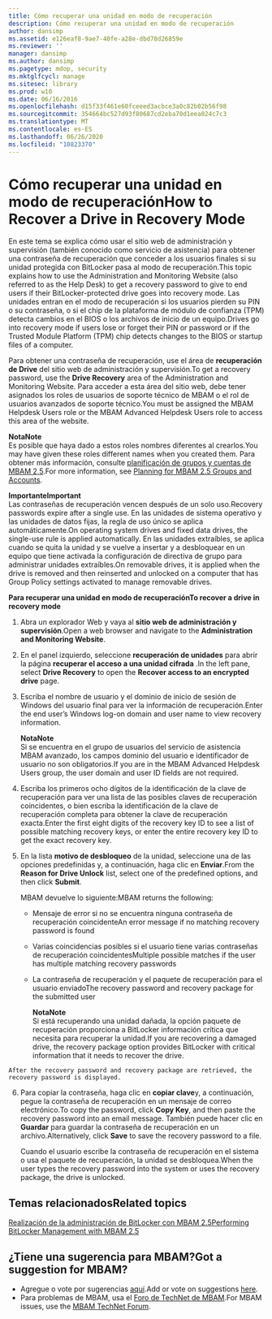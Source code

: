 ```yaml
---
title: Cómo recuperar una unidad en modo de recuperación
description: Cómo recuperar una unidad en modo de recuperación
author: dansimp
ms.assetid: e126eaf8-9ae7-40fe-a28e-dbd78d26859e
ms.reviewer: ''
manager: dansimp
ms.author: dansimp
ms.pagetype: mdop, security
ms.mktglfcycl: manage
ms.sitesec: library
ms.prod: w10
ms.date: 06/16/2016
ms.openlocfilehash: d15f33f461e60fceeed3acbce3a0c82b02b56f98
ms.sourcegitcommit: 354664bc527d93f80687cd2eba70d1eea024c7c3
ms.translationtype: MT
ms.contentlocale: es-ES
ms.lasthandoff: 06/26/2020
ms.locfileid: "10823370"
---
```

# <span data-ttu-id="4e4ce-103">Cómo recuperar una unidad en modo de recuperación</span><span class="sxs-lookup"><span data-stu-id="4e4ce-103">How to Recover a Drive in Recovery Mode</span></span>


<span data-ttu-id="4e4ce-104">En este tema se explica cómo usar el sitio web de administración y supervisión (también conocido como servicio de asistencia) para obtener una contraseña de recuperación que conceder a los usuarios finales si su unidad protegida con BitLocker pasa al modo de recuperación.</span><span class="sxs-lookup"><span data-stu-id="4e4ce-104">This topic explains how to use the Administration and Monitoring Website (also referred to as the Help Desk) to get a recovery password to give to end users if their BitLocker-protected drive goes into recovery mode.</span></span> <span data-ttu-id="4e4ce-105">Las unidades entran en el modo de recuperación si los usuarios pierden su PIN o su contraseña, o si el chip de la plataforma de módulo de confianza (TPM) detecta cambios en el BIOS o los archivos de inicio de un equipo.</span><span class="sxs-lookup"><span data-stu-id="4e4ce-105">Drives go into recovery mode if users lose or forget their PIN or password or if the Trusted Module Platform (TPM) chip detects changes to the BIOS or startup files of a computer.</span></span>

<span data-ttu-id="4e4ce-106">Para obtener una contraseña de recuperación, use el área de **recuperación de Drive** del sitio web de administración y supervisión.</span><span class="sxs-lookup"><span data-stu-id="4e4ce-106">To get a recovery password, use the **Drive Recovery** area of the Administration and Monitoring Website.</span></span> <span data-ttu-id="4e4ce-107">Para acceder a esta área del sitio web, debe tener asignados los roles de usuarios de soporte técnico de MBAM o el rol de usuarios avanzados de soporte técnico.</span><span class="sxs-lookup"><span data-stu-id="4e4ce-107">You must be assigned the MBAM Helpdesk Users role or the MBAM Advanced Helpdesk Users role to access this area of the website.</span></span>

**<span data-ttu-id="4e4ce-108">Nota</span><span class="sxs-lookup"><span data-stu-id="4e4ce-108">Note</span></span>**  
<span data-ttu-id="4e4ce-109">Es posible que haya dado a estos roles nombres diferentes al crearlos.</span><span class="sxs-lookup"><span data-stu-id="4e4ce-109">You may have given these roles different names when you created them.</span></span> <span data-ttu-id="4e4ce-110">Para obtener más información, consulte [planificación de grupos y cuentas de MBAM 2,5](planning-for-mbam-25-groups-and-accounts.md#bkmk-helpdesk-roles).</span><span class="sxs-lookup"><span data-stu-id="4e4ce-110">For more information, see [Planning for MBAM 2.5 Groups and Accounts](planning-for-mbam-25-groups-and-accounts.md#bkmk-helpdesk-roles).</span></span>



**<span data-ttu-id="4e4ce-111">Importante</span><span class="sxs-lookup"><span data-stu-id="4e4ce-111">Important</span></span>**  
<span data-ttu-id="4e4ce-112">Las contraseñas de recuperación vencen después de un solo uso.</span><span class="sxs-lookup"><span data-stu-id="4e4ce-112">Recovery passwords expire after a single use.</span></span> <span data-ttu-id="4e4ce-113">En las unidades de sistema operativo y las unidades de datos fijas, la regla de uso único se aplica automáticamente.</span><span class="sxs-lookup"><span data-stu-id="4e4ce-113">On operating system drives and fixed data drives, the single-use rule is applied automatically.</span></span> <span data-ttu-id="4e4ce-114">En las unidades extraíbles, se aplica cuando se quita la unidad y se vuelve a insertar y a desbloquear en un equipo que tiene activada la configuración de directiva de grupo para administrar unidades extraíbles.</span><span class="sxs-lookup"><span data-stu-id="4e4ce-114">On removable drives, it is applied when the drive is removed and then reinserted and unlocked on a computer that has Group Policy settings activated to manage removable drives.</span></span>



**<span data-ttu-id="4e4ce-115">Para recuperar una unidad en modo de recuperación</span><span class="sxs-lookup"><span data-stu-id="4e4ce-115">To recover a drive in recovery mode</span></span>**

1.  <span data-ttu-id="4e4ce-116">Abra un explorador Web y vaya al **sitio web de administración y supervisión**.</span><span class="sxs-lookup"><span data-stu-id="4e4ce-116">Open a web browser and navigate to the **Administration and Monitoring Website**.</span></span>

2.  <span data-ttu-id="4e4ce-117">En el panel izquierdo, seleccione **recuperación de unidades** para abrir la página **recuperar el acceso a una unidad cifrada** .</span><span class="sxs-lookup"><span data-stu-id="4e4ce-117">In the left pane, select **Drive Recovery** to open the **Recover access to an encrypted drive** page.</span></span>

3.  <span data-ttu-id="4e4ce-118">Escriba el nombre de usuario y el dominio de inicio de sesión de Windows del usuario final para ver la información de recuperación.</span><span class="sxs-lookup"><span data-stu-id="4e4ce-118">Enter the end user’s Windows log-on domain and user name to view recovery information.</span></span>

    **<span data-ttu-id="4e4ce-119">Nota</span><span class="sxs-lookup"><span data-stu-id="4e4ce-119">Note</span></span>**  
    <span data-ttu-id="4e4ce-120">Si se encuentra en el grupo de usuarios del servicio de asistencia MBAM avanzado, los campos dominio del usuario e identificador de usuario no son obligatorios.</span><span class="sxs-lookup"><span data-stu-id="4e4ce-120">If you are in the MBAM Advanced Helpdesk Users group, the user domain and user ID fields are not required.</span></span>



4.  <span data-ttu-id="4e4ce-121">Escriba los primeros ocho dígitos de la identificación de la clave de recuperación para ver una lista de las posibles claves de recuperación coincidentes, o bien escriba la identificación de la clave de recuperación completa para obtener la clave de recuperación exacta.</span><span class="sxs-lookup"><span data-stu-id="4e4ce-121">Enter the first eight digits of the recovery key ID to see a list of possible matching recovery keys, or enter the entire recovery key ID to get the exact recovery key.</span></span>

5.  <span data-ttu-id="4e4ce-122">En la lista **motivo de desbloqueo** de la unidad, seleccione una de las opciones predefinidas y, a continuación, haga clic en **Enviar**.</span><span class="sxs-lookup"><span data-stu-id="4e4ce-122">From the **Reason for Drive Unlock** list, select one of the predefined options, and then click **Submit**.</span></span>

    <span data-ttu-id="4e4ce-123">MBAM devuelve lo siguiente:</span><span class="sxs-lookup"><span data-stu-id="4e4ce-123">MBAM returns the following:</span></span>

    -   <span data-ttu-id="4e4ce-124">Mensaje de error si no se encuentra ninguna contraseña de recuperación coincidente</span><span class="sxs-lookup"><span data-stu-id="4e4ce-124">An error message if no matching recovery password is found</span></span>

    -   <span data-ttu-id="4e4ce-125">Varias coincidencias posibles si el usuario tiene varias contraseñas de recuperación coincidentes</span><span class="sxs-lookup"><span data-stu-id="4e4ce-125">Multiple possible matches if the user has multiple matching recovery passwords</span></span>

    -   <span data-ttu-id="4e4ce-126">La contraseña de recuperación y el paquete de recuperación para el usuario enviado</span><span class="sxs-lookup"><span data-stu-id="4e4ce-126">The recovery password and recovery package for the submitted user</span></span>

        **<span data-ttu-id="4e4ce-127">Nota</span><span class="sxs-lookup"><span data-stu-id="4e4ce-127">Note</span></span>**  
        <span data-ttu-id="4e4ce-128">Si está recuperando una unidad dañada, la opción paquete de recuperación proporciona a BitLocker información crítica que necesita para recuperar la unidad.</span><span class="sxs-lookup"><span data-stu-id="4e4ce-128">If you are recovering a damaged drive, the recovery package option provides BitLocker with critical information that it needs to recover the drive.</span></span>



~~~
After the recovery password and recovery package are retrieved, the recovery password is displayed.
~~~

6. <span data-ttu-id="4e4ce-129">Para copiar la contraseña, haga clic en **copiar clave**y, a continuación, pegue la contraseña de recuperación en un mensaje de correo electrónico.</span><span class="sxs-lookup"><span data-stu-id="4e4ce-129">To copy the password, click **Copy Key**, and then paste the recovery password into an email message.</span></span> <span data-ttu-id="4e4ce-130">También puede hacer clic en **Guardar** para guardar la contraseña de recuperación en un archivo.</span><span class="sxs-lookup"><span data-stu-id="4e4ce-130">Alternatively, click **Save** to save the recovery password to a file.</span></span>

   <span data-ttu-id="4e4ce-131">Cuando el usuario escribe la contraseña de recuperación en el sistema o usa el paquete de recuperación, la unidad se desbloquea.</span><span class="sxs-lookup"><span data-stu-id="4e4ce-131">When the user types the recovery password into the system or uses the recovery package, the drive is unlocked.</span></span>



## <span data-ttu-id="4e4ce-132">Temas relacionados</span><span class="sxs-lookup"><span data-stu-id="4e4ce-132">Related topics</span></span>


[<span data-ttu-id="4e4ce-133">Realización de la administración de BitLocker con MBAM 2.5</span><span class="sxs-lookup"><span data-stu-id="4e4ce-133">Performing BitLocker Management with MBAM 2.5</span></span>](performing-bitlocker-management-with-mbam-25.md)



## <span data-ttu-id="4e4ce-134">¿Tiene una sugerencia para MBAM?</span><span class="sxs-lookup"><span data-stu-id="4e4ce-134">Got a suggestion for MBAM?</span></span>
- <span data-ttu-id="4e4ce-135">Agregue o vote por sugerencias [aquí](http://mbam.uservoice.com/forums/268571-microsoft-bitlocker-administration-and-monitoring).</span><span class="sxs-lookup"><span data-stu-id="4e4ce-135">Add or vote on suggestions [here](http://mbam.uservoice.com/forums/268571-microsoft-bitlocker-administration-and-monitoring).</span></span> 
- <span data-ttu-id="4e4ce-136">Para problemas de MBAM, usa el [Foro de TechNet de MBAM](https://social.technet.microsoft.com/Forums/home?forum=mdopmbam).</span><span class="sxs-lookup"><span data-stu-id="4e4ce-136">For MBAM issues, use the [MBAM TechNet Forum](https://social.technet.microsoft.com/Forums/home?forum=mdopmbam).</span></span> 





